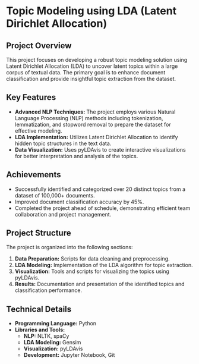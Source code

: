 # Topic Modeling using LDA (Latent Dirichlet Allocation)

## Project Overview
This project focuses on developing a robust topic modeling solution using Latent Dirichlet Allocation (LDA) to uncover latent topics within a large corpus of textual data. The primary goal is to enhance document classification and provide insightful topic extraction from the dataset.

## Key Features
- **Advanced NLP Techniques:** The project employs various Natural Language Processing (NLP) methods including tokenization, lemmatization, and stopword removal to prepare the dataset for effective modeling.
- **LDA Implementation:** Utilizes Latent Dirichlet Allocation to identify hidden topic structures in the text data.
- **Data Visualization:** Uses pyLDAvis to create interactive visualizations for better interpretation and analysis of the topics.

## Achievements
- Successfully identified and categorized over 20 distinct topics from a dataset of 100,000+ documents.
- Improved document classification accuracy by 45%.
- Completed the project ahead of schedule, demonstrating efficient team collaboration and project management.

## Project Structure
The project is organized into the following sections:

1. **Data Preparation:** Scripts for data cleaning and preprocessing.
2. **LDA Modeling:** Implementation of the LDA algorithm for topic extraction.
3. **Visualization:** Tools and scripts for visualizing the topics using pyLDAvis.
4. **Results:** Documentation and presentation of the identified topics and classification performance.

## Technical Details
- **Programming Language:** Python
- **Libraries and Tools:**
  - **NLP:** NLTK, spaCy
  - **LDA Modeling:** Gensim
  - **Visualization:** pyLDAvis
  - **Development:** Jupyter Notebook, Git

